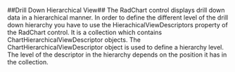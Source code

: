 ##Drill Down Hierarchical View##
The RadChart control displays drill down data in a hierarchical manner. In order to define the different level of the drill down hierarchy you have to use the HierachicalViewDescriptors property of the RadChart control. It is a collection which contains ChartHierarchicalViewDescriptor objects. The ChartHierarchicalViewDescriptor object is used to define a hierarchy level. The level of the descriptor in the hierarchy depends on the position it has in the collection.